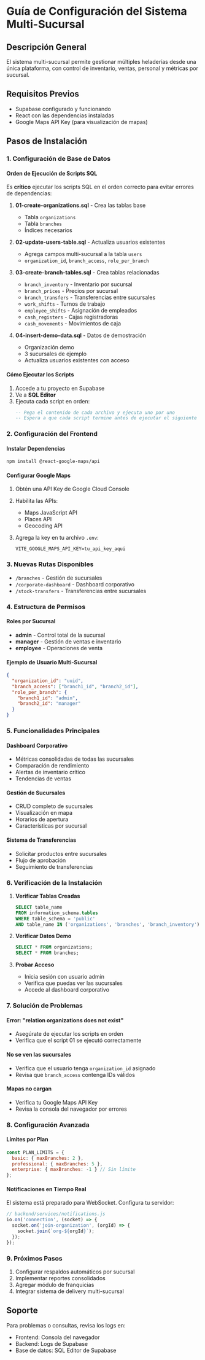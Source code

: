 # Guía de Configuración del Sistema Multi-Sucursal

## Descripción General
El sistema multi-sucursal permite gestionar múltiples heladerías desde una única plataforma, con control de inventario, ventas, personal y métricas por sucursal.

## Requisitos Previos
- Supabase configurado y funcionando
- React con las dependencias instaladas
- Google Maps API Key (para visualización de mapas)

## Pasos de Instalación

### 1. Configuración de Base de Datos

#### Orden de Ejecución de Scripts SQL
Es **crítico** ejecutar los scripts SQL en el orden correcto para evitar errores de dependencias:

1. **01-create-organizations.sql** - Crea las tablas base
   - Tabla `organizations` 
   - Tabla `branches`
   - Índices necesarios

2. **02-update-users-table.sql** - Actualiza usuarios existentes
   - Agrega campos multi-sucursal a la tabla `users`
   - `organization_id`, `branch_access`, `role_per_branch`

3. **03-create-branch-tables.sql** - Crea tablas relacionadas
   - `branch_inventory` - Inventario por sucursal
   - `branch_prices` - Precios por sucursal
   - `branch_transfers` - Transferencias entre sucursales
   - `work_shifts` - Turnos de trabajo
   - `employee_shifts` - Asignación de empleados
   - `cash_registers` - Cajas registradoras
   - `cash_movements` - Movimientos de caja

4. **04-insert-demo-data.sql** - Datos de demostración
   - Organización demo
   - 3 sucursales de ejemplo
   - Actualiza usuarios existentes con acceso

#### Cómo Ejecutar los Scripts

1. Accede a tu proyecto en Supabase
2. Ve a **SQL Editor**
3. Ejecuta cada script en orden:
   ```sql
   -- Pega el contenido de cada archivo y ejecuta uno por uno
   -- Espera a que cada script termine antes de ejecutar el siguiente
   ```

### 2. Configuración del Frontend

#### Instalar Dependencias
```bash
npm install @react-google-maps/api
```

#### Configurar Google Maps
1. Obtén una API Key de Google Cloud Console
2. Habilita las APIs:
   - Maps JavaScript API
   - Places API
   - Geocoding API

3. Agrega la key en tu archivo `.env`:
   ```env
   VITE_GOOGLE_MAPS_API_KEY=tu_api_key_aqui
   ```

### 3. Nuevas Rutas Disponibles

- `/branches` - Gestión de sucursales
- `/corporate-dashboard` - Dashboard corporativo
- `/stock-transfers` - Transferencias entre sucursales

### 4. Estructura de Permisos

#### Roles por Sucursal
- **admin** - Control total de la sucursal
- **manager** - Gestión de ventas e inventario
- **employee** - Operaciones de venta

#### Ejemplo de Usuario Multi-Sucursal
```json
{
  "organization_id": "uuid",
  "branch_access": ["branch1_id", "branch2_id"],
  "role_per_branch": {
    "branch1_id": "admin",
    "branch2_id": "manager"
  }
}
```

### 5. Funcionalidades Principales

#### Dashboard Corporativo
- Métricas consolidadas de todas las sucursales
- Comparación de rendimiento
- Alertas de inventario crítico
- Tendencias de ventas

#### Gestión de Sucursales
- CRUD completo de sucursales
- Visualización en mapa
- Horarios de apertura
- Características por sucursal

#### Sistema de Transferencias
- Solicitar productos entre sucursales
- Flujo de aprobación
- Seguimiento de transferencias

### 6. Verificación de la Instalación

1. **Verificar Tablas Creadas**
   ```sql
   SELECT table_name 
   FROM information_schema.tables 
   WHERE table_schema = 'public' 
   AND table_name IN ('organizations', 'branches', 'branch_inventory');
   ```

2. **Verificar Datos Demo**
   ```sql
   SELECT * FROM organizations;
   SELECT * FROM branches;
   ```

3. **Probar Acceso**
   - Inicia sesión con usuario admin
   - Verifica que puedas ver las sucursales
   - Accede al dashboard corporativo

### 7. Solución de Problemas

#### Error: "relation organizations does not exist"
- Asegúrate de ejecutar los scripts en orden
- Verifica que el script 01 se ejecutó correctamente

#### No se ven las sucursales
- Verifica que el usuario tenga `organization_id` asignado
- Revisa que `branch_access` contenga IDs válidos

#### Mapas no cargan
- Verifica tu Google Maps API Key
- Revisa la consola del navegador por errores

### 8. Configuración Avanzada

#### Límites por Plan
```javascript
const PLAN_LIMITS = {
  basic: { maxBranches: 2 },
  professional: { maxBranches: 5 },
  enterprise: { maxBranches: -1 } // Sin límite
};
```

#### Notificaciones en Tiempo Real
El sistema está preparado para WebSocket. Configura tu servidor:
```javascript
// backend/services/notifications.js
io.on('connection', (socket) => {
  socket.on('join-organization', (orgId) => {
    socket.join(`org-${orgId}`);
  });
});
```

### 9. Próximos Pasos

1. Configurar respaldos automáticos por sucursal
2. Implementar reportes consolidados
3. Agregar módulo de franquicias
4. Integrar sistema de delivery multi-sucursal

## Soporte
Para problemas o consultas, revisa los logs en:
- Frontend: Consola del navegador
- Backend: Logs de Supabase
- Base de datos: SQL Editor de Supabase